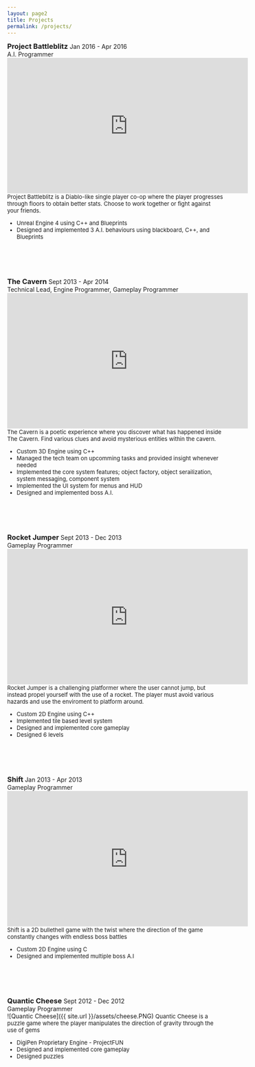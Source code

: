 ```yaml
---
layout: page2
title: Projects
permalink: /projects/
---
```

  <style>
    h3 {display: inline;}
  </style>
  <h3>Project Battleblitz</h3>
  <span class="post-meta">Jan 2016 - Apr 2016</span><br />
  <span class="post-meta">A.I. Programmer</span><br />
  <iframe width="560" height="315" src="https://www.youtube.com/embed/WIx47efS0r4" frameborder="0" allowfullscreen></iframe><br />
  <font size="2">
    Project Battleblitz is a Diablo-like single player co-op where the player progresses through floors to obtain better stats. Choose to work together or fight against your friends.<br />
    <ul style="list-style-type:disc">
      <li>Unreal Engine 4 using C++ and Blueprints</li>
      <li>Designed and implemented 3 A.I. behaviours using blackboard, C++, and Blueprints</li>
    </ul>
  </font>
  <br />
  <header class="proj-break"></header>
  <h3>The Cavern</h3>
  <span class="post-meta">Sept 2013 - Apr 2014</span><br />
  <span class="post-meta">Technical Lead, Engine Programmer, Gameplay Programmer</span><br />
  <iframe width="560" height="315" src="https://www.youtube.com/embed/WIx47efS0r4" frameborder="0" allowfullscreen></iframe><br />
  <font size="2">
    The Cavern is a poetic experience where you discover what has happened inside The Cavern. Find various clues and avoid mysterious entities within the cavern.<br />
    <ul style="list-style-type:disc">
      <li>Custom 3D Engine using C++</li>
      <li>Managed the tech team on upcomming tasks and provided insight whenever needed</li>
      <li>Implemented the core system features; object factory, object serailization, system messaging, component system</li>
      <li>Implemented the UI system for menus and HUD</li>
      <li>Designed and implemented boss A.I.</li>
    </ul>
  </font>
  <br />
  <header class="proj-break"></header>
  <h3>Rocket Jumper</h3>
  <span class="post-meta">Sept 2013 - Dec 2013</span><br />
  <span class="post-meta">Gameplay Programmer</span><br />
  <iframe width="560" height="315" src="https://www.youtube.com/embed/WIx47efS0r4" frameborder="0" allowfullscreen></iframe><br />
  <font size="2">
    Rocket Jumper is a challenging platformer where the user cannot jump, but instead propel yourself with the use of a rocket. The player must avoid various hazards and use the enviroment to platform around.<br />
    <ul style="list-style-type:disc">
      <li>Custom 2D Engine using C++</li>
      <li>Implemented tile based level system</li>
      <li>Designed and implemented core gameplay</li>
      <li>Designed 6 levels</li>
    </ul>
  </font>
  <br />
  <header class="proj-break"></header>
  <h3>Shift</h3>
  <span class="post-meta">Jan 2013 - Apr 2013</span><br />
  <span class="post-meta">Gameplay Programmer</span><br />
  <iframe width="560" height="315" src="https://www.youtube.com/embed/WIx47efS0r4" frameborder="0" allowfullscreen></iframe><br />
  <font size="2">
    Shift is a 2D bullethell game with the twist where the direction of the game constantly changes with endless boss battles<br />
    <ul style="list-style-type:disc">
      <li>Custom 2D Engine using C</li>
      <li>Designed and implemented multiple boss A.I</li>
    </ul>
  </font>
  <br />
  <header class="proj-break"></header>
  <h3>Quantic Cheese</h3>
  <span class="post-meta">Sept 2012 - Dec 2012</span><br />
  <span class="post-meta">Gameplay Programmer</span><br />
  ![Quantic Cheese]({{ site.url }}/assets/cheese.PNG)
  <font size="2">
    Quantic Cheese is a puzzle game where the player manipulates the direction of gravity through the use of gems<br />
    <ul style="list-style-type:disc">
      <li>DigiPen Proprietary Engine - ProjectFUN</li>
      <li>Designed and implemented core gameplay</li>
      <li>Designed puzzles</li>
    </ul>
  </font>

